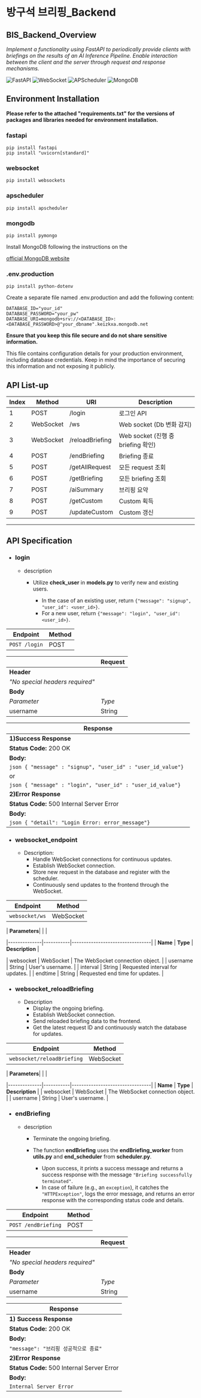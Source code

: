 
방구석 브리핑_Backend
================================================

BIS_Backend_Overview
------------------------------------------------

*Implement a functionality using FastAPI to periodically provide clients with briefings on the results of an AI Inference Pipeline. Enable interaction between the client and the server through request and response mechanisms.*

![FastAPI](https://img.shields.io/badge/FastAPI-005571?style=for-the-badge&logo=fastapi)
![WebSocket](https://img.shields.io/badge/WebSocket-4F4F4F?style=for-the-badge&logo=websocket)
![APScheduler](https://img.shields.io/badge/APScheduler-4285F4?style=for-the-badge&logo=apscheduler)
![MongoDB](https://img.shields.io/badge/MongoDB-47A248?style=for-the-badge&logo=mongodb)

Environment Installation
------------------------
**Please refer to the attached "requirements.txt" for the versions of packages and libraries needed for environment installation.**

### fastapi
```
pip install fastapi
pip install "uvicorn[standard]"
```

### websocket
```
pip install websockets
```

### apscheduler
```
pip install apscheduler
```

### mongodb
```
pip install pymongo
```

Install MongoDB following the instructions on the 

[official MongoDB website](https://www.mongodb.com/try/download/community)



### .env.production
```
pip install python-dotenv
```

Create a separate file named .env.production and add the following content:

```
DATABASE_ID="your_id"
DATABASE_PASSWORD="your_pw"
DATABASE_URI=mongodb+srv://<DATABASE_ID>:<DATABASE_PASSWORD>@"your_dbname".keizkxa.mongodb.net
```

**Ensure that you keep this file secure and do not share sensitive information.**

This file contains configuration details for your production environment, including database credentials. Keep in mind the importance of securing this information and not exposing it publicly.


API List-up
------------

| Index | Method | URI | Description            |
|-------|--------|-----|------------------------|
| 1     | POST   | /login          | 로그인 API              |
| 2    | WebSocket | /ws           | Web socket (Db 변화 감지)  |
| 3    | WebSocket | /reloadBriefing | Web socket (진행 중 briefing 확인) |
| 4     | POST   | /endBriefing    | Briefing 종료          |
| 5     | POST    | /getAllRequest  | 모든 request 조회      |
| 6     | POST    | /getBriefing    | 모든 briefing 조회     |
| 7     | POST    | /aiSummary      | 브리핑 요약            |
| 8     | POST    | /getCustom      | Custom 획득            |
| 9     | POST    | /updateCustom   | Custom 갱신            |


-----------------------

API Specification
-----------------


* ### login

    * description
        
        * Utilize **check_user** in **models.py** to verify new and existing users.

            * In the case of an existing user, return `{"message": "signup", "user_id": <user_id>}`.
            * For a new user, return `{"message": "login", "user_id": <user_id>}`.

| **Endpoint** | **Method** |
|--------------|------------|
| `POST /login`| POST       |


|  |**Request**|
|--------------|------------------|
| **Header**   ||
| *"No special headers required"* ||
| **Body**     ||
| *Parameter*    | *Type* ||
| username    | String || 
  
|**Response** |
|--------------|
| **1)Success Response** |
| **Status Code:** 200 OK |
| **Body:** |
| ```json { "message" : "signup", "user_id" : "user_id_value"} ```|
| or |
| ```json { "message" : "login", "user_id" : "user_id_value"} ```|
| **2)Error Response** |
| **Status Code:** 500 Internal Server Error |
| **Body:** |
| ```json { "detail": "Login Error: error_message"} ```|




* ### websocket_endpoint

    * Description:
        * Handle WebSocket connections for continuous updates.
        * Establish WebSocket connection.
        * Store new request in the database and register with the scheduler.
        * Continuously send updates to the frontend through the WebSocket.
  

| **Endpoint** | **Method** |
|--------------|------------|
| `websocket/ws`| WebSocket |


| **Parameters**| | |

|--------------|-----------|---------------------------------|
| **Name**     | **Type**  |    **Description**                 |

| websocket    | WebSocket | The WebSocket connection object. |
| username     | String    | User's username.                 |
| interval     | String    | Requested interval for updates.  |
| endtime      | String    | Requested end time for updates.  |



* ### websocket_reloadBriefing

    * Description
        * Display the ongoing briefing.
        * Establish WebSocket connection.
        * Send reloaded briefing data to the frontend.
        * Get the latest request ID and continuously watch the database for updates.
    
| **Endpoint** | **Method** |
|--------------|------------|
| `websocket/reloadBriefing`| WebSocket |


    
| **Parameters**| | |

|--------------|-----------|---------------------------------|
| **Name**     | **Type**  | **Description**                 |
| websocket    | WebSocket | The WebSocket connection object. |
| username     | String    | User's username.                 |

* ### endBriefing

    * description
        * Terminate the ongoing briefing.
        * The function **endBriefing** uses the **endBriefing_worker** from **utils.py** and **end_scheduler** from **scheduler.py**.

            * Upon success, it prints a success message and returns a success response with the message `"Briefing successfully terminated"`.
            * In case of failure (e.g., an `exception`), it catches the `"HTTPException"`, logs the error message, and returns an error response with the corresponding status code and details.

| **Endpoint** | **Method** |
|--------------|------------|
| `POST /endBriefing`| POST       |


|  |**Request**|
|--------------|------------------|
| **Header**   ||
| *"No special headers required"* ||
| **Body**     ||
| *Parameter*    | *Type* ||
| username    | String || 
  
|**Response** |
|--------------|
| **1) Success Response** |
| **Status Code:** 200 OK |
| **Body:** |
| ```"message": "브리핑 성공적으로 종료" ```|
| **2)Error Response** |
| **Status Code:** 500 Internal Server Error |
| **Body:** |
| ```Internal Server Error ```|

